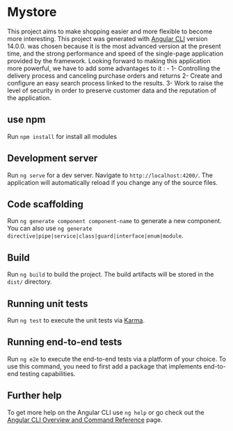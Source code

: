 # Mystore

This project aims to make shopping easier and more flexible to become more interesting.
This project was generated with [Angular CLI](https://github.com/angular/angular-cli) version 14.0.0. was chosen because it is the most advanced version at the present time, and the strong performance and speed of the single-page application provided by the framework.
Looking forward to making this application more powerful, we have to add some advantages to it : -
1- Controlling the delivery process and canceling purchase orders and returns
2- Create and configure an easy search process linked to the results.
3- Work to raise the level of security in order to preserve customer data and the reputation of the application.

## use npm

Run `npm install` for install all modules 

## Development server

Run `ng serve` for a dev server. Navigate to `http://localhost:4200/`. The application will automatically reload if you change any of the source files.

## Code scaffolding

Run `ng generate component component-name` to generate a new component. You can also use `ng generate directive|pipe|service|class|guard|interface|enum|module`.

## Build

Run `ng build` to build the project. The build artifacts will be stored in the `dist/` directory.

## Running unit tests

Run `ng test` to execute the unit tests via [Karma](https://karma-runner.github.io).

## Running end-to-end tests

Run `ng e2e` to execute the end-to-end tests via a platform of your choice. To use this command, you need to first add a package that implements end-to-end testing capabilities.

## Further help

To get more help on the Angular CLI use `ng help` or go check out the [Angular CLI Overview and Command Reference](https://angular.io/cli) page.
